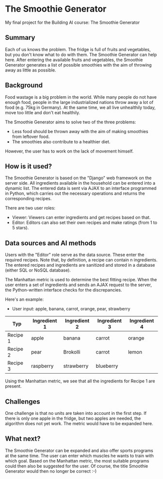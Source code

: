<!-- This is the markdown template for the final project of the Building AI course, 
created by Reaktor Innovations and University of Helsinki. 
Copy the template, paste it to your GitHub README and edit! -->

# The Smoothie Generator

My final project for the Building AI course: The Smoothie Generator

## Summary

Each of us knows the problem. The fridge is full of fruits and vegetables, but you don't know what to do with them. The Smoothie Generator can help here. After entering the available fruits and vegetables, the Smoothie Generator generates a list of possible smoothies with the aim of throwing away as little as possible.


## Background

Food wastage is a big problem in the world. While many people do not have enough food, people in the large industrialized nations throw away a lot of food (e.g. 75kg in Germany). At the same time, we all live unhealthily today, move too little and don't eat healthily.

The Smoothie Generator aims to solve two of the three problems:
* Less food should be thrown away with the aim of making smoothies from leftover food.
* The smoothies also contribute to a healthier diet.

However, the user has to work on the lack of movement himself.


## How is it used?

The Smoothie Generator is based on the "Django" web framework on the server side. All ingredients available in the household can be entered into a dynamic list. The entered data is sent via AJAX to an interface programmed in Python, which carries out the necessary operations and returns the corresponding recipes.

There are two user roles:
* Viewer: Viewers can enter ingredients and get recipes based on that.
* Editor: Editors can also set their own recipes and make ratings (from 1 to 5 stars).

## Data sources and AI methods

Users with the "Editor" role serve as the data source. These enter the required recipes. Note that, by definition, a recipe can contain n ingredients. The entered recipes and ingredients are sanitized and stored in a database (either SQL or NoSQL database).

The Manhattan metric is used to determine the best fitting recipe. When the user enters a set of ingredients and sends an AJAX request to the server, the Python-written interface checks for the discrepancies.

Here's an example:

* User input: apple, banana, carrot, orange, pear, strawberry

| Typ         | Ingredient 1 | Ingredient 2 | Ingredient 3 | Ingredient 4 |
| ----------- | ------------ | ------------ |------------ |------------ |
| Recipe 1    | apple        | banana | carrot | orange
| Recipe 2    | pear        | Brokolli | carrot | lemon
| Recipe 3    | raspberry     | strawberry | blueberry | 

Using the Manhattan metric, we see that all the ingredients for Recipe 1 are present.


## Challenges

One challenge is that no units are taken into account in the first step. If there is only one apple in the fridge, but two apples are needed, the algorithm does not yet work. The metric would have to be expanded here.

## What next?

The Smoothie Generator can be expanded and also offer sports programs at the same time. The user can enter which muscles he wants to train with which goal. Based on the Manhattan metric, the most suitable programs could then also be suggested for the user. Of course, the title Smoothie Generator would then no longer be correct :-)

